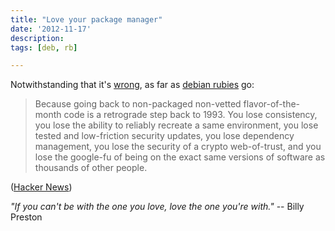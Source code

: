 ```yaml
---
title: "Love your package manager"
date: '2012-11-17'
description:
tags: [deb, rb]

---
```


Notwithstanding that it's [wrong](https://gist.github.com/1688857), as far as [debian rubies](http://packages.qa.debian.org/r/ruby1.9.1.html) go:

>Because going back to non-packaged non-vetted flavor-of-the-month code is a retrograde step back to 1993. You lose consistency, you lose the ability to reliably recreate a same environment, you lose tested and low-friction security updates, you lose dependency management, you lose the security of a crypto web-of-trust, and you lose the google-fu of being on the exact same versions of software as thousands of other people.

([Hacker News](http://news.ycombinator.com/item?id=2874862))

_"If you can't be with the one you love, love the one you're with."_ -- Billy Preston
